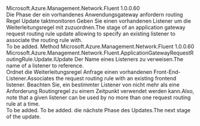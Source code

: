<Type Name="IWithListener" FullName="Microsoft.Azure.Management.Network.Fluent.ApplicationGatewayRequestRoutingRule.Update.IWithListener">
  <TypeSignature Language="C#" Value="public interface IWithListener" />
  <TypeSignature Language="ILAsm" Value=".class public interface auto ansi abstract IWithListener" />
  <TypeSignature Language="DocId" Value="T:Microsoft.Azure.Management.Network.Fluent.ApplicationGatewayRequestRoutingRule.Update.IWithListener" />
  <TypeSignature Language="VB.NET" Value="Public Interface IWithListener" />
  <TypeSignature Language="F#" Value="type IWithListener = interface" />
  <AssemblyInfo>
    <AssemblyName>Microsoft.Azure.Management.Network.Fluent</AssemblyName>
    <AssemblyVersion>1.0.0.60</AssemblyVersion>
  </AssemblyInfo>
  <Interfaces />
  <Docs>
    <summary>
            <span data-ttu-id="da88c-101">Die Phase der ein vorhandenes Anwendungsgateway anfordern routing Regel Update taktmonitoren Geben Sie einen vorhandenen Listener um die Weiterleitungsregel mit zuzuordnen.</span><span class="sxs-lookup"><span data-stu-id="da88c-101">The stage of an application gateway request routing rule update allowing to specify an existing listener to associate the routing rule with.</span></span>
            </summary>
    <remarks>To be added.</remarks>
  </Docs>
  <Members>
    <Member MemberName="FromListener">
      <MemberSignature Language="C#" Value="public Microsoft.Azure.Management.Network.Fluent.ApplicationGatewayRequestRoutingRule.Update.IUpdate FromListener (string name);" />
      <MemberSignature Language="ILAsm" Value=".method public hidebysig newslot virtual instance class Microsoft.Azure.Management.Network.Fluent.ApplicationGatewayRequestRoutingRule.Update.IUpdate FromListener(string name) cil managed" />
      <MemberSignature Language="DocId" Value="M:Microsoft.Azure.Management.Network.Fluent.ApplicationGatewayRequestRoutingRule.Update.IWithListener.FromListener(System.String)" />
      <MemberSignature Language="VB.NET" Value="Public Function FromListener (name As String) As IUpdate" />
      <MemberSignature Language="F#" Value="abstract member FromListener : string -&gt; Microsoft.Azure.Management.Network.Fluent.ApplicationGatewayRequestRoutingRule.Update.IUpdate" Usage="iWithListener.FromListener name" />
      <MemberType>Method</MemberType>
      <AssemblyInfo>
        <AssemblyName>Microsoft.Azure.Management.Network.Fluent</AssemblyName>
        <AssemblyVersion>1.0.0.60</AssemblyVersion>
      </AssemblyInfo>
      <ReturnValue>
        <ReturnType>Microsoft.Azure.Management.Network.Fluent.ApplicationGatewayRequestRoutingRule.Update.IUpdate</ReturnType>
      </ReturnValue>
      <Parameters>
        <Parameter Name="name" Type="System.String" />
      </Parameters>
      <Docs>
        <param name="name"><span data-ttu-id="da88c-102">Der Name eines Listeners zu verweisen.</span><span class="sxs-lookup"><span data-stu-id="da88c-102">The name of a listener to reference.</span></span></param>
        <summary>
            <span data-ttu-id="da88c-103">Ordnet die Weiterleitungsregel Anfrage einen vorhandenen Front-End-Listener.</span><span class="sxs-lookup"><span data-stu-id="da88c-103">Associates the request routing rule with an existing frontend listener.</span></span>
            <span data-ttu-id="da88c-104">Beachten Sie, ein bestimmter Listener von nicht mehr als eine Anforderung Routingregel zu einem Zeitpunkt verwendet werden kann.</span><span class="sxs-lookup"><span data-stu-id="da88c-104">Also, note that a given listener can be used by no more than one request routing rule at a time.</span></span>
            </summary>
        <returns>To be added.</returns>
        <remarks>To be added.</remarks>
        <return><span data-ttu-id="da88c-105">die nächste Phase des Updates.</span><span class="sxs-lookup"><span data-stu-id="da88c-105">The next stage of the update.</span></span></return>
      </Docs>
    </Member>
  </Members>
</Type>